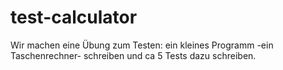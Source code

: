# test-calculator
Wir machen eine Übung zum Testen: ein kleines Programm -ein Taschenrechner- schreiben und ca 5 Tests dazu schreiben.
